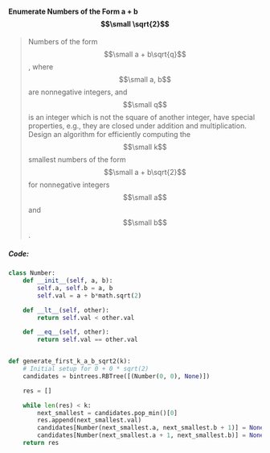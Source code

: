#### Enumerate Numbers of the Form a + b$$\small \sqrt{2}$$

> Numbers of the form $$\small a + b\sqrt{q}$$, where $$\small a, b$$ are nonnegative integers, and $$\small q$$ is an integer which is not the square of another integer, have special properties, e.g., they are closed under addition and multiplication. Design an algorithm for efficiently computing the $$\small k$$ smallest numbers of the form $$\small a + b\sqrt{2}$$ for nonnegative integers $$\small a$$ and $$\small b$$.

##### Code:

```py
class Number:
    def __init__(self, a, b):
        self.a, self.b = a, b
        self.val = a + b*math.sqrt(2)

    def __lt__(self, other):
        return self.val < other.val

    def __eq__(self, other):
        return self.val == other.val


def generate_first_k_a_b_sqrt2(k):
    # Initial setup for 0 + 0 * sqrt(2)
    candidates = bintrees.RBTree([(Number(0, 0), None)])

    res = []

    while len(res) < k:
        next_smallest = candidates.pop_min()[0]
        res.append(next_smallest.val)
        candidates[Number(next_smallest.a, next_smallest.b + 1)] = None
        candidates[Number(next_smallest.a + 1, next_smallest.b)] = None
    return res
```



